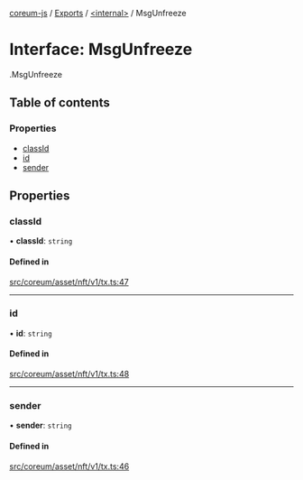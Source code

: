 [coreum-js](../README.md) / [Exports](../modules.md) / [<internal\>](../modules/internal_.md) / MsgUnfreeze

# Interface: MsgUnfreeze

[<internal>](../modules/internal_.md).MsgUnfreeze

## Table of contents

### Properties

- [classId](internal_.MsgUnfreeze-3.md#classid)
- [id](internal_.MsgUnfreeze-3.md#id)
- [sender](internal_.MsgUnfreeze-3.md#sender)

## Properties

### classId

• **classId**: `string`

#### Defined in

[src/coreum/asset/nft/v1/tx.ts:47](https://github.com/PyramydLabs/coreum-js/blob/75debec/src/coreum/asset/nft/v1/tx.ts#L47)

___

### id

• **id**: `string`

#### Defined in

[src/coreum/asset/nft/v1/tx.ts:48](https://github.com/PyramydLabs/coreum-js/blob/75debec/src/coreum/asset/nft/v1/tx.ts#L48)

___

### sender

• **sender**: `string`

#### Defined in

[src/coreum/asset/nft/v1/tx.ts:46](https://github.com/PyramydLabs/coreum-js/blob/75debec/src/coreum/asset/nft/v1/tx.ts#L46)
